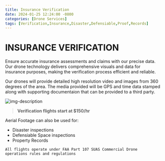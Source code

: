 ```yaml
---
title: Insurance Verification
date: 2024-01-25 12:24:00 -0800
categories: [Drone Services]
tags: [Verification,Insurance,Disaster,Defensiable,Proof,Records]
---
```


# INSURANCE VERIFICATION

Ensure accurate insurance assessments and claims with our precise data. Our drone technology delivers comprehensive visuals and data for insurance purposes, making the verification process efficient and reliable.

Our drones will provide detailed high resolution video and images from 360 degrees of the area.  The media provided will be GPS and time data stamped along with supporting documentaion that can be provided to a third party.

![img-description](https://media.discordapp.net/attachments/130873993543680000/1204114750124851241/IMG_3826.jpg?ex=65d38e3f&is=65c1193f&hm=c001f55909e03c162e20e539ba4e259e2a2c358a4edd136542b4c27245a13141&=&format=webp&width=591&height=332)

> **Verification flights start at $150/hr**

Aerial Footage can also be used for:
- Disaster inspections
- Defensiable Space inspections
- Property Records

`All flights operate under FAA Part 107 SUAS Commercial Drone operations rules and regulations`